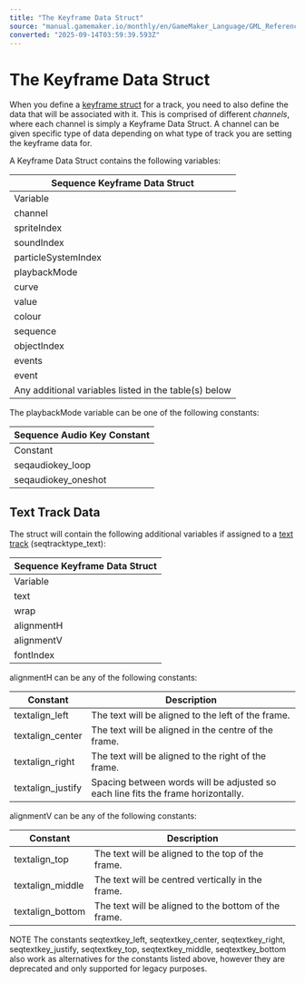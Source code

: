 ```yaml
---
title: "The Keyframe Data Struct"
source: "manual.gamemaker.io/monthly/en/GameMaker_Language/GML_Reference/Asset_Management/Sequences/Sequence_Structs/The_Keyframe_Data_Struct.htm"
converted: "2025-09-14T03:59:39.593Z"
---
```


# The Keyframe Data Struct

When you define a [keyframe struct](The_Keyframe_Struct.md) for a track, you need to also define the data that will be associated with it. This is comprised of different _channels_, where each channel is simply a Keyframe Data Struct. A channel can be given specific type of data depending on what type of track you are setting the keyframe data for.

A Keyframe Data Struct contains the following variables:

| Sequence Keyframe Data Struct |
| --- |
| Variable | Type | Description |
| channel | Real | This is the channel that the keyframe data should be applied to. It is a positive integer value starting at 0, and it's worth noting that when creating parameter tracks for "position" or "scale" keyframes, then you need to use very specific channel values. These are: channel 0 is the X position or the X scale, channel 1 is the Y position or Y scale. |
| spriteIndex | Sprite Asset | The sprite asset to use for the track. This property is only available for tracks of the type seqtracktype_graphic and you can get or set it. |
| soundIndex | Sound Asset | The audio asset to use for the track. This property is only available for tracks of the type seqtracktype_audio and you can get or set it. |
| particleSystemIndex | Particle System Asset | The particle system asset used for the track. This property is only available for tracks of the type seqtracktype_particlesystem and you can get or set it. |
| playbackMode | Sequence Audio Key Constant | The playback mode for the sound. This property is only available for tracks of the type seqtracktype_audio and you can get or set it. The property should be one of the constants given in the table below this one. |
| curve | Animation Curve Struct | This property requires an animation curve struct (see here for more information) and is only available for tracks of the type seqtracktype_real. If no curve struct is used then the value for this property will be -1. |
| value | Real | This property is simply a value that is associated with the keyframe data channel, and is only available for tracks of the type seqtracktype_real when no curve struct is supplied. This can be, for example, the X or Y position of the track if placed inside a "position" parameter track. |
| colour | Array of Reals | This property returns (or requires, if being set) an array for the colour value of the keyframe with the format [A, R, G, B]. This is only available for tracks of the type seqtracktype_colour. Note that the values for each component should be expressed as between 0 and 1, where 0 corresponds to the HEX value #00 and 1 corresponds to the HEX value #FF (0 - 255 as shown in the colour picker for colour tracks in the Sequence Editor). |
| sequence | Sequence Object Struct | This property will return (or requires, if being set) a sequence object struct and is only available for tracks of the type seqtracktype_sequence. |
| objectIndex | Object Asset | This property will return (or requires, if being set) an object asset and is only available for tracks of the type seqtracktype_instance. |
| events | Array of Strings | This property allows access to the events and broadcast messages associated with the keyframe data struct. You can get or set this property, and when getting it an array of strings is returned, and when setting it an array of strings should be specified. For more information on events, please see the section Sequence Events And Moments. This property is only available for tracks of the type seqtracktype_message. |
| event | Method | This property will return (or can be set to) the method associated with the keyframe data struct. If no method has been specified or you wish to remove the method, then the property should be -1. This property is only available for tracks of the type seqtracktype_moment. |
| Any additional variables listed in the table(s) below |

The playbackMode variable can be one of the following constants:

| Sequence Audio Key Constant |
| --- |
| Constant | Description | Value |
| seqaudiokey_loop | The sound will loop when played. | 0 |
| seqaudiokey_oneshot | The sound will only play once then stop. | 1 |

## Text Track Data

The struct will contain the following additional variables if assigned to a [text track](../../../../../The_Asset_Editors/Sequence_Properties/Text_in_Sequences.md) (seqtracktype\_text):

| Sequence Keyframe Data Struct |
| --- |
| Variable | Type | Description |
| text | String | This is the text string that is drawn on the track. |
| wrap | Boolean | This is a boolean that indicates whether the text should be wrapped (true) or not (false). |
| alignmentH | Text Horizontal Alignment Constant | This is the horizontal alignment of the text, and will be one of the constants given below. |
| alignmentV | Text Vertical Alignment Constant | This is the vertical alignment of the text, and will be one of the constants given below. |
| fontIndex | Font Asset | This is the Font Asset used by the text track. |

alignmentH can be any of the following constants:

| Constant | Description |
| --- | --- |
| textalign_left | The text will be aligned to the left of the frame. |
| textalign_center | The text will be aligned in the centre of the frame. |
| textalign_right | The text will be aligned to the right of the frame. |
| textalign_justify | Spacing between words will be adjusted so each line fits the frame horizontally. |

alignmentV can be any of the following constants:

| Constant | Description |
| --- | --- |
| textalign_top | The text will be aligned to the top of the frame. |
| textalign_middle | The text will be centred vertically in the frame. |
| textalign_bottom | The text will be aligned to the bottom of the frame. |

NOTE The constants seqtextkey\_left, seqtextkey\_center, seqtextkey\_right, seqtextkey\_justify, seqtextkey\_top, seqtextkey\_middle, seqtextkey\_bottom also work as alternatives for the constants listed above, however they are deprecated and only supported for legacy purposes.